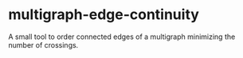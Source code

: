 # multigraph-edge-continuity
A small tool to order connected edges of a multigraph minimizing the number of crossings.

